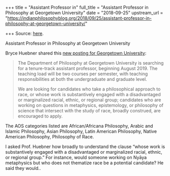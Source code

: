 +++
title = "Assistant Professor in"
full_title = "Assistant Professor in Philosophy at Georgetown University"
date = "2018-09-25"
upstream_url = "https://indianphilosophyblog.org/2018/09/25/assistant-professor-in-philosophy-at-georgetown-university/"

+++
Source: [here](https://indianphilosophyblog.org/2018/09/25/assistant-professor-in-philosophy-at-georgetown-university/).

Assistant Professor in Philosophy at Georgetown University

Bryce Huebner shared this [new posting for Georgetown
University](https://philjobs.org/job/show/11058):

> The Department of Philosophy at Georgetown University is searching for
> a tenure-track assistant professor, beginning August 2019. The
> teaching load will be two courses per semester, with teaching
> responsibilities at both the undergraduate and graduate level.
>
> 
>
> We are looking for candidates who take a philosophical approach to
> race, or whose work is substantively engaged with a disadvantaged or
> marginalized racial, ethnic, or regional group; candidates who are
> working on questions in metaphysics, epistemology, or philosophy of
> science that intersect with the study of race, broadly construed, are
> encouraged to apply.

The AOS categories listed are African/Africana Philosophy, Arabic and
Islamic Philosophy, Asian Philosophy, Latin American Philosophy, Native
American Philosophy, Philosophy of Race.

I asked Prof. Huebner how broadly to understand the clause “whose work
is substantively engaged with a disadvantaged or marginalized racial,
ethnic, or regional group.” For instance, would someone working on Nyāya
metaphysics but who does not thematize race be a potential candidate? He
said they would..
